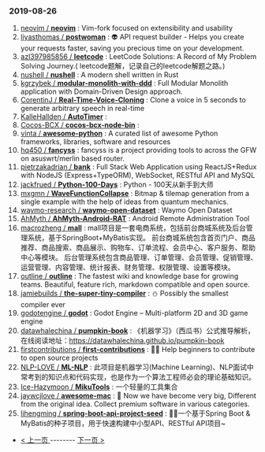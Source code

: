 ### 2019-08-26 
1. [neovim / **neovim**](https://github.com/neovim/neovim) : Vim-fork focused on extensibility and usability
1. [liyasthomas / **postwoman**](https://github.com/liyasthomas/postwoman) : 👽 API request builder - Helps you create your requests faster, saving you precious time on your development.
1. [azl397985856 / **leetcode**](https://github.com/azl397985856/leetcode) : LeetCode Solutions: A Record of My Problem Solving Journey.( leetcode题解，记录自己的leetcode解题之路。)
1. [nushell / **nushell**](https://github.com/nushell/nushell) : A modern shell written in Rust
1. [kgrzybek / **modular-monolith-with-ddd**](https://github.com/kgrzybek/modular-monolith-with-ddd) : Full Modular Monolith application with Domain-Driven Design approach.
1. [CorentinJ / **Real-Time-Voice-Cloning**](https://github.com/CorentinJ/Real-Time-Voice-Cloning) : Clone a voice in 5 seconds to generate arbitrary speech in real-time
1. [KalleHallden / **AutoTimer**](https://github.com/KalleHallden/AutoTimer) : 
1. [Cocos-BCX / **cocos-bcx-node-bin**](https://github.com/Cocos-BCX/cocos-bcx-node-bin) : 
1. [vinta / **awesome-python**](https://github.com/vinta/awesome-python) : A curated list of awesome Python frameworks, libraries, software and resources
1. [hq450 / **fancyss**](https://github.com/hq450/fancyss) : fancyss is a project providing tools to across the GFW on asuswrt/merlin based router.
1. [pietrzakadrian / **bank**](https://github.com/pietrzakadrian/bank) : Full Stack Web Application using ReactJS+Redux with NodeJS (Express+TypeORM), WebSocket, RESTful API and MySQL
1. [jackfrued / **Python-100-Days**](https://github.com/jackfrued/Python-100-Days) : Python - 100天从新手到大师
1. [mxgmn / **WaveFunctionCollapse**](https://github.com/mxgmn/WaveFunctionCollapse) : Bitmap & tilemap generation from a single example with the help of ideas from quantum mechanics.
1. [waymo-research / **waymo-open-dataset**](https://github.com/waymo-research/waymo-open-dataset) : Waymo Open Dataset
1. [AhMyth / **AhMyth-Android-RAT**](https://github.com/AhMyth/AhMyth-Android-RAT) : Android Remote Administration Tool
1. [macrozheng / **mall**](https://github.com/macrozheng/mall) : mall项目是一套电商系统，包括前台商城系统及后台管理系统，基于SpringBoot+MyBatis实现。 前台商城系统包含首页门户、商品推荐、商品搜索、商品展示、购物车、订单流程、会员中心、客户服务、帮助中心等模块。 后台管理系统包含商品管理、订单管理、会员管理、促销管理、运营管理、内容管理、统计报表、财务管理、权限管理、设置等模块。
1. [outline / **outline**](https://github.com/outline/outline) : The fastest wiki and knowledge base for growing teams. Beautiful, feature rich, markdown compatible and open source.
1. [jamiebuilds / **the-super-tiny-compiler**](https://github.com/jamiebuilds/the-super-tiny-compiler) : ⛄️ Possibly the smallest compiler ever
1. [godotengine / **godot**](https://github.com/godotengine/godot) : Godot Engine – Multi-platform 2D and 3D game engine
1. [datawhalechina / **pumpkin-book**](https://github.com/datawhalechina/pumpkin-book) : 《机器学习》（西瓜书）公式推导解析，在线阅读地址：https://datawhalechina.github.io/pumpkin-book
1. [firstcontributions / **first-contributions**](https://github.com/firstcontributions/first-contributions) : 🚀✨ Help beginners to contribute to open source projects
1. [NLP-LOVE / **ML-NLP**](https://github.com/NLP-LOVE/ML-NLP) : 此项目是机器学习(Machine Learning)、NLP面试中常考到的知识点和代码实现，也是作为一个算法工程师必会的理论基础知识。
1. [Ice-Hazymoon / **MikuTools**](https://github.com/Ice-Hazymoon/MikuTools) : 一个轻量的工具集合
1. [jaywcjlove / **awesome-mac**](https://github.com/jaywcjlove/awesome-mac) :  Now we have become very big, Different from the original idea. Collect premium software in various categories.
1. [lihengming / **spring-boot-api-project-seed**](https://github.com/lihengming/spring-boot-api-project-seed) : 🌱🚀一个基于Spring Boot & MyBatis的种子项目，用于快速构建中小型API、RESTful API项目~ 

- [ < 上一页 ](https://github.com/able8/github-trending-daily-record/blob/master/2019-08-25.md) -------- [ 下一页 > ](https://github.com/able8/github-trending-daily-record/blob/master/2019-08-27.md)